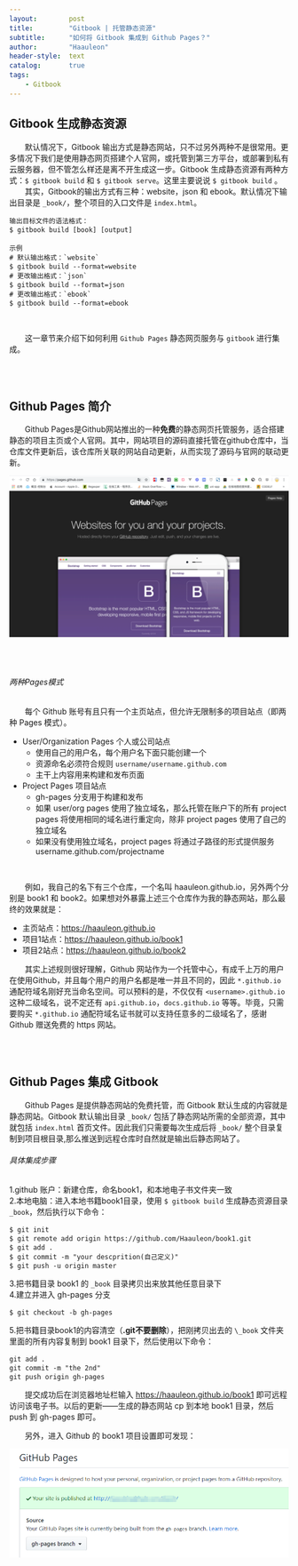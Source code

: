 ```yaml
---
layout:        post
title:         "Gitbook | 托管静态资源"
subtitle:      "如何将 Gitbook 集成到 Github Pages？"
author:        "Haauleon"
header-style:  text
catalog:       true
tags:
    - Gitbook
---
```



## Gitbook 生成静态资源
&emsp;&emsp;默认情况下，Gitbook 输出方式是静态网站，只不过另外两种不是很常用。更多情况下我们是使用静态网页搭建个人官网，或托管到第三方平台，或部署到私有云服务器，但不管怎么样还是离不开生成这一步。Gitbook 生成静态资源有两种方式：`$ gitbook build` 和 `$ gitbook serve`。这里主要说说 `$ gitbook build` 。                                    
&emsp;&emsp;其实，Gitbook的输出方式有三种：website，json 和 ebook。默认情况下输出目录是 `_book/`，整个项目的入口文件是 `index.html`。            

```
输出目标文件的语法格式：
$ gitbook build [book] [output]

示例
# 默认输出格式：`website`  
$ gitbook build --format=website  
# 更改输出格式：`json`  
$ gitbook build --format=json  
# 更改输出格式：`ebook`  
$ gitbook build --format=ebook
```
<br>

&emsp;&emsp;这一章节来介绍下如何利用 `Github Pages` 静态网页服务与 `gitbook` 进行集成。                                      

<br><br>

## Github Pages 简介
&emsp;&emsp;Github Pages是Github网站推出的一种**免费**的静态网页托管服务，适合搭建静态的项目主页或个人官网。其中，网站项目的源码直接托管在github仓库中，当仓库文件更新后，该仓库所关联的网站自动更新，从而实现了源码与官网的联动更新。                                       

![](\img\in-post\post-gitbook\2021-03-13-gitbook-github-1.png)                              

<br><br>

###### 两种Pages模式
&emsp;&emsp;每个 Github 账号有且只有一个主页站点，但允许无限制多的项目站点（即两种 Pages 模式）。

* User/Organization Pages 个人或公司站点
    * 使用自己的用户名，每个用户名下面只能创建一个
    * 资源命名必须符合规则 `username/username.github.com`
    * 主干上内容用来构建和发布页面
*  Project Pages 项目站点
    * gh-pages 分支用于构建和发布
    * 如果 user/org pages 使用了独立域名，那么托管在账户下的所有 project pages 将使用相同的域名进行重定向，除非 project pages 使用了自己的独立域名
    * 如果没有使用独立域名，project pages 将通过子路径的形式提供服务 username.github.com/projectname
<br>

&emsp;&emsp;例如，我自己的名下有三个仓库，一个名叫 haauleon.github.io，另外两个分别是 book1 和 book2。如果想对外暴露上述三个仓库作为我的静态网站，那么最终的效果就是：                                  
* 主页站点：https://haauleon.github.io
* 项目1站点：https://haauleon.github.io/book1
* 项目2站点：https://haauleon.github.io/book2

&emsp;&emsp;其实上述规则很好理解，Github 网站作为一个托管中心，有成千上万的用户在使用Github，并且每个用户的用户名都是唯一并且不同的，因此 `*.github.io` 通配符域名刚好充当命名空间。可以预料的是，不仅仅有 `<username>.github.io` 这种二级域名，说不定还有 `api.github.io`，`docs.github.io` 等等。毕竟，只需要购买 `*.github.io` 通配符域名证书就可以支持任意多的二级域名了，感谢 Github 赠送免费的 https 网站。

<br><br>

## Github Pages 集成 Gitbook
&emsp;&emsp;Github Pages 是提供静态网站的免费托管，而 Gitbook 默认生成的内容就是静态网站。Gitbook 默认输出目录 `_book/` 包括了静态网站所需的全部资源，其中就包括 `index.html` 首页文件。因此我们只需要每次生成后将 `_book/` 整个目录复制到项目根目录,那么推送到远程仓库时自然就是输出后静态网站了。
<br>

###### 具体集成步骤                                             
1.github 账户：新建仓库，命名book1，和本地电子书文件夹一致                            
2.本地电脑：进入本地书籍book1目录，使用 `$ gitbook build` 生成静态资源目录 `_book`，然后执行以下命令：                            

```
$ git init
$ git remote add origin https://github.com/Haauleon/book1.git
$ git add .
$ git commit -m "your descprition(自己定义)"
$ git push -u origin master
```                      

3.把书籍目录 book1 的 `_book` 目录拷贝出来放其他任意目录下                        
4.建立并进入 gh-pages 分支                              

```
$ git checkout -b gh-pages
```                       

5.把书籍目录book1的内容清空（**.git不要删除**），把刚拷贝出去的 `\_book` 文件夹里面的所有内容复制到 book1 目录下，然后使用以下命令：                  

```
git add .
git commit -m "the 2nd"
git push origin gh-pages
```                            

&emsp;&emsp;提交成功后在浏览器地址栏输入 https://haauleon.github.io/book1 即可远程访问该电子书。以后的更新——生成的静态网站 cp 到本地 book1 目录，然后 push 到 gh-pages 即可。                                                            

&emsp;&emsp;另外，进入 Github 的 book1 项目设置即可发现：                                      

![](\img\in-post\post-gitbook\2021-03-13-gitbook-github-2.png)